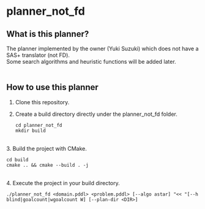# planner_not_fd
## What is this planner?
The planner implemented by the owner (Yuki Suzuki) which does not have a SAS+ translator (not FD).  <br>
Some search algorithms and heuristic functions will be added later. <br>
<br>

## How to use this planner
1. Clone this repository. <br>
2. Create a build directory directly under the planner_not_fd folder. <br>
    
    ```{bash}
    cd planner_not_fd
    mkdir build
    ```
<br>
3. Build the project with CMake. <br>

    cd build
    cmake .. && cmake --build . -j
    
<br>
4. Execute the project in your build directory. <br>

    ./planner_not_fd <domain.pddl> <problem.pddl> [--algo astar] "<< "[--h blind|goalcount|wgoalcount W] [--plan-dir <DIR>]

<br>